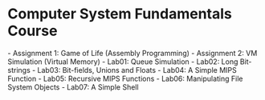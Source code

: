<h1>Computer System Fundamentals Course</h1>
  - Assignment 1: Game of Life (Assembly Programming)
  - Assignment 2: VM Simulation (Virtual Memory)
  - Lab01: Queue Simulation
  - Lab02: Long Bit-strings
  - Lab03: Bit-fields, Unions and Floats
  - Lab04: A Simple MIPS Function
  - Lab05: Recursive MIPS Functions
  - Lab06: Manipulating File System Objects
  - Lab07: A Simple Shell


